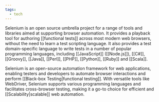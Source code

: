 ```yaml
---
tags:
  - tech
---
```

Selenium is an open source umbrella project for a range of tools and libraries aimed at supporting browser automation.
It provides a playback tool for authoring [[functional tests]] across most modern web browsers, without the need to learn a test scripting language.
It also provides a test domain-specific language to write tests in a number of popular programming languages, including [[JavaScript]] ([[Node.js]]), [[C#]], [[Groovy]], [[Java]], [[Perl]], [[PHP]], [[Python]], [[Ruby]] and [[Scala]].

Selenium is an open-source automation framework for web applications, enabling testers and developers to automate browser interactions and perform [[Black-box Testing|functional testing]]. 
With versatile tools like WebDriver, Selenium supports various programming languages and facilitates cross-browser testing, making it a go-to choice for efficient and [[Scalability|scalable]] web automation.